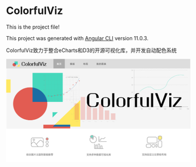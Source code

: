 # ColorfulViz
This is the project file!

This project was generated with [Angular CLI](https://github.com/angular/angular-cli) version 11.0.3.

ColorfulViz致力于整合eCharts和D3的开源可视化库，并开发自动配色系统

![logo](https://github.com/ColorfulViz/ColorfulViz/blob/master/src/app/pic/Draft_design/home.png)